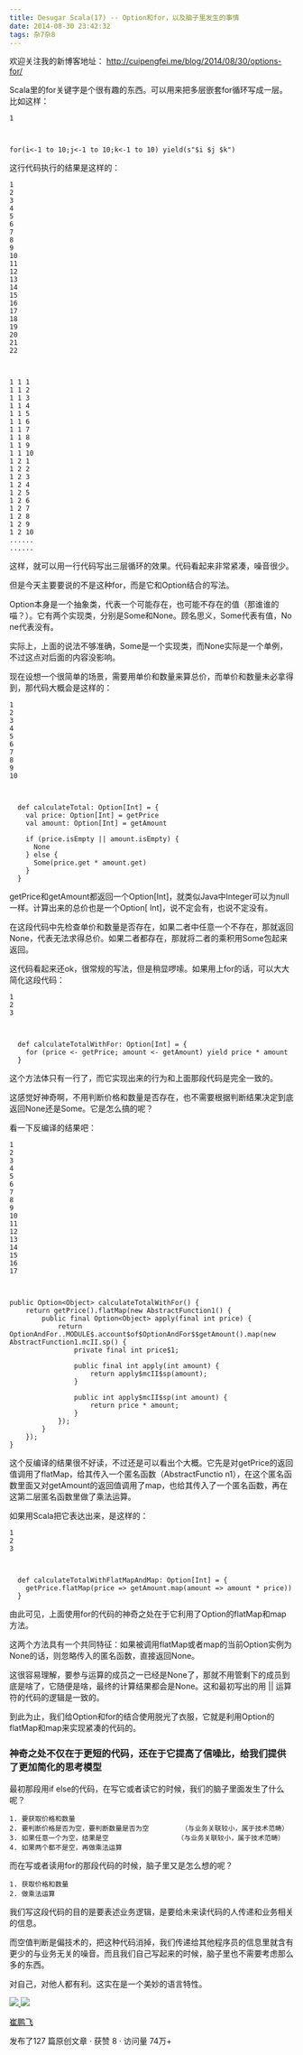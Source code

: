 ```yaml
---
title: Desugar Scala(17) -- Option和for，以及脑子里发生的事情
date: 2014-08-30 23:42:32
tags: 杂7杂8
---
```

欢迎关注我的新博客地址： [ http://cuipengfei.me/blog/2014/08/30/options-for/
](http://cuipengfei.me/blog/2014/08/30/options-for/)

Scala里的for关键字是个很有趣的东西。可以用来把多层嵌套for循环写成一层。比如这样：

    
    
    1
    
    
    
    for(i<-1 to 10;j<-1 to 10;k<-1 to 10) yield(s"$i $j $k")
    

这行代码执行的结果是这样的：

    
    
    1
    2
    3
    4
    5
    6
    7
    8
    9
    10
    11
    12
    13
    14
    15
    16
    17
    18
    19
    20
    21
    22
    
    
    
    1 1 1
    1 1 2
    1 1 3
    1 1 4
    1 1 5
    1 1 6
    1 1 7
    1 1 8
    1 1 9
    1 1 10
    1 2 1
    1 2 2
    1 2 3
    1 2 4
    1 2 5
    1 2 6
    1 2 7
    1 2 8
    1 2 9
    1 2 10
    ......
    ......
    

这样，就可以用一行代码写出三层循环的效果。代码看起来非常紧凑，噪音很少。

但是今天主要要说的不是这种for，而是它和Option结合的写法。

Option本身是一个抽象类，代表一个可能存在，也可能不存在的值（那谁谁的喵？）。它有两个实现类，分别是Some和None。顾名思义，Some代表有值，No
ne代表没有。

实际上，上面的说法不够准确，Some是一个实现类，而None实际是一个单例，不过这点对后面的内容没影响。

现在设想一个很简单的场景，需要用单价和数量来算总价，而单价和数量未必拿得到，那代码大概会是这样的：

    
    
    1
    2
    3
    4
    5
    6
    7
    8
    9
    10
    
    
    
      def calculateTotal: Option[Int] = {
        val price: Option[Int] = getPrice
        val amount: Option[Int] = getAmount
    
        if (price.isEmpty || amount.isEmpty) {
          None
        } else {
          Some(price.get * amount.get)
        }
      }
    

getPrice和getAmount都返回一个Option[Int]，就类似Java中Integer可以为null一样。计算出来的总价也是一个Option[
Int]，说不定会有，也说不定没有。

在这段代码中先检查单价和数量是否存在，如果二者中任意一个不存在，那就返回None，代表无法求得总价。如果二者都存在，那就将二者的乘积用Some包起来返回。

这代码看起来还ok，很常规的写法，但是稍显啰嗦。如果用上for的话，可以大大简化这段代码：

    
    
    1
    2
    3
    
    
    
      def calculateTotalWithFor: Option[Int] = {
        for (price <- getPrice; amount <- getAmount) yield price * amount
      }
    

这个方法体只有一行了，而它实现出来的行为和上面那段代码是完全一致的。

这感觉好神奇啊，不用判断价格和数量是否存在，也不需要根据判断结果决定到底返回None还是Some。它是怎么搞的呢？

看一下反编译的结果吧：

    
    
    1
    2
    3
    4
    5
    6
    7
    8
    9
    10
    11
    12
    13
    14
    15
    16
    17
    
    
    
    public Option<Object> calculateTotalWithFor() {
        return getPrice().flatMap(new AbstractFunction1() {
            public final Option<Object> apply(final int price) {
                return OptionAndFor..MODULE$.account$of$OptionAndFor$$getAmount().map(new AbstractFunction1.mcII.sp() {
                    private final int price$1;
    
                    public final int apply(int amount) {
                        return apply$mcII$sp(amount);
                    }
    
                    public int apply$mcII$sp(int amount) {
                        return price * amount;
                    }
                });
            }
        });
    }
    

这个反编译的结果很不好读，不过还是可以看出个大概。它先是对getPrice的返回值调用了flatMap，给其传入一个匿名函数（AbstractFunctio
n1），在这个匿名函数里面又对getAmount的返回值调用了map，也给其传入了一个匿名函数，再在这第二层匿名函数里做了乘法运算。

如果用Scala把它表达出来，是这样的：

    
    
    1
    2
    3
    
    
    
      def calculateTotalWithFlatMapAndMap: Option[Int] = {
        getPrice.flatMap(price => getAmount.map(amount => amount * price))
      }
    

由此可见，上面使用for的代码的神奇之处在于它利用了Option的flatMap和map方法。

这两个方法具有一个共同特征：如果被调用flatMap或者map的当前Option实例为None的话，则忽略传入的匿名函数，直接返回None。

这很容易理解，要参与运算的成员之一已经是None了，那就不用管剩下的成员到底是啥了，它随便是啥，最终的计算结果都会是None。这和最初写出的用 ||
运算符的代码的逻辑是一致的。

到此为止，我们给Option和for的结合使用脱光了衣服，它就是利用Option的flatMap和map来实现紧凑的代码的。

###  神奇之处不仅在于更短的代码，还在于它提高了信噪比，给我们提供了更加简化的思考模型

最初那段用if else的代码，在写它或者读它的时候，我们的脑子里面发生了什么呢？

    
    
    1. 要获取价格和数量
    2. 要判断价格是否为空，要判断数量是否为空        （与业务关联较小，属于技术范畴）
    3. 如果任意一个为空，结果是空                 （与业务关联较小，属于技术范畴）
    4. 如果两个都不是空，再做乘法运算
    

而在写或者读用for的那段代码的时候，脑子里又是怎么想的呢？

    
    
    1. 获取价格和数量
    2. 做乘法运算
    

我们写这段代码的目的是要表述业务逻辑，是要给未来读代码的人传递和业务相关的信息。

而空值判断是偏技术的，把这种代码消掉，我们传递给其他程序员的信息里就含有更少的与业务无关的噪音。而且我们自己写起来的时候，脑子里也不需要考虑那么多的东西。

对自己，对他人都有利。这实在是一个美妙的语言特性。

  



[ ![](https://profile.csdnimg.cn/5/2/5/3_cuipengfei1)
![](https://g.csdnimg.cn/static/user-reg-year/1x/11.png)
](https://blog.csdn.net/cuipengfei1)

[ 崔鹏飞 ](https://blog.csdn.net/cuipengfei1)

发布了127 篇原创文章  ·  获赞 8  ·  访问量 74万+

